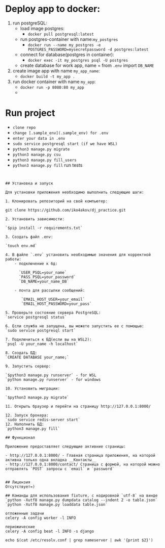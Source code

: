 # Deploy app to docker:
1. run postgreSQL:
    - load image postgres:
        - `docker pull postgresql:latest`
    - run postgres-container with name:`my_postgres`
        - `docker run --name my_postgres -e POSTGRES_PASSWORD=mysecretpassword -d postgres:latest`
    - connect for database(postgres in container):
        - `docker exec -it my_postgres psql -U postgres`
    - create database for work app, name = from `.env` import `DB_NAME` 
2. create image app with name `my_app_name`:
    - `docker build -t my_app .`
3. run docker container with name `my_app`:
    - `docker run -p 8080:80 my_app`
    - 
# Run project

- `clone repo`
- `change [.sample_env](.sample_env) for .env`
- `enter your data in .env`
- `sudo service postgresql start (if we have WSL)`
- `python3 manage.py migrate`
- `python3 manage.py csu`
- `python3 manage.py fill_users`
- `python3 manage.py fill`
run tests
~~~~coverage~~ run ~~--source='.' manage.py test~~~~


## Установка и запуск

Для установки приложения необходимо выполнить следующие шаги:

1. Клонировать репозиторий на свой компьютер:

git clone https://github.com/iko4akov/dj_practice.git

2. Установить зависимости:

`$pip install -r requirements.txt`

3. Создать файл .env:
    
`touch env.md`

4. В файле `.env` установить необходимые значения для корректной работы:
    - подключение к бд:
   
      `USER_PSQL=your_name`
      `PASS_PSQL=your_password`
      `DB_NAME=your_name_DB`
   
    - почта для рассылки сообщений:
      
       `EMAIL_HOST_USER=your_email`
       `EMAIL_HOST_PASSWORD=your_pass`

5. Проверьте состояние сервера PostgreSQL:
`service postgresql status`

6. Если служба не запущена, вы можете запустить ее с помощью:
`sudo service postgresql start`

7. Подключиться к БД(если вы на WSL2):
`psql -U your_name -h localhost`

8. Создать БД:
`CREATE DATABASE your_name;`

9. Запустить сервер:

`$python3 manage.py runserver` - for WSL
`python manage.py runserver` - for windows

10. Установить миграции:

`$python3 manage.py migrate`

11. Открыть браузер и перейти на страницу http://127.0.0.1:8000/

12. Запуск брокера:
`sudo service redis-server start`    
12. Наполнить БД:
`python3 manage.py fill`

## Функционал

Приложение предоставляет следующие активние страницы:

- http://127.0.0.1:8000/ - Главная страница приложения, на которой активна только одна вкладка __Контакты__
- http://127.0.0.1:8000/contact/ Страница с формой, на которой можно отправлять `POST` запросы с `email` и `password`


## Лицензия
Отсутствует=)

## Команды для использования fixture, с кодировкой `utf-8` на винде
`python -Xutf8 manage.py dumpdata catalog --indent 2 -o table.json`
`python -Xutf8 manage.py loaddata table.json`

отложенные задачи
celery -A config worker -l INFO

периожические
celery -A config beat -l INFO -s django

echo $(cat /etc/resolv.conf | grep nameserver | awk '{print $2}')

